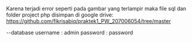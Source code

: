 Karena terjadi error seperti pada gambar yang terlampir maka file sql dan folder project php disimpan di google drive:
https://github.com/fikrisabiq/praktek1_PW_207006054/tree/master

--database
username : admin
password : password
